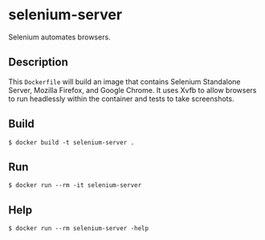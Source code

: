 # selenium-server

Selenium automates browsers.


## Description

This `Dockerfile` will build an image that contains Selenium Standalone Server, Mozilla Firefox, and Google Chrome.  It uses Xvfb to allow browsers to run headlessly within the container and tests to take screenshots.


## Build

`$ docker build -t selenium-server .`


## Run

`$ docker run --rm -it selenium-server`


## Help

`$ docker run --rm selenium-server -help`
